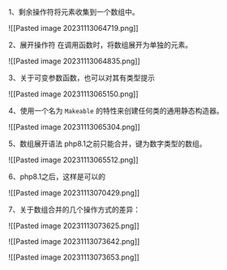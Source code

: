 1、剩余操作符将元素收集到一个数组中。

![[Pasted image 20231113064719.png]]

2、展开操作符 在调用函数时，将数组展开为单独的元素。

![[Pasted image 20231113064835.png]]

3、关于可变参数函数，也可以对其有类型提示

![[Pasted image 20231113065150.png]]

4、使用一个名为 `Makeable` 的特性来创建任何类的通用静态构造器。

![[Pasted image 20231113065304.png]]

5、数组展开语法 php8.1之前只能合并，键为数字类型的数组。

![[Pasted image 20231113065512.png]]

6、php8.1之后，这样是可以的

![[Pasted image 20231113070429.png]]

7、关于数组合并的几个操作方式的差异：

![[Pasted image 20231113073625.png]]

![[Pasted image 20231113073642.png]]

![[Pasted image 20231113073653.png]]